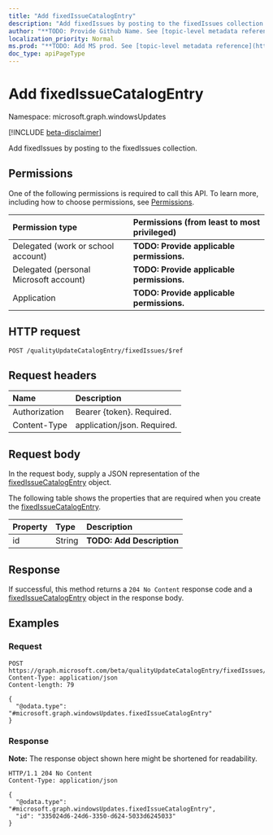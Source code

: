 ```yaml
---
title: "Add fixedIssueCatalogEntry"
description: "Add fixedIssues by posting to the fixedIssues collection."
author: "**TODO: Provide Github Name. See [topic-level metadata reference](https://msgo.azurewebsites.net/add/document/guidelines/metadata.html#topic-level-metadata)**"
localization_priority: Normal
ms.prod: "**TODO: Add MS prod. See [topic-level metadata reference](https://msgo.azurewebsites.net/add/document/guidelines/metadata.html#topic-level-metadata)**"
doc_type: apiPageType
---
```


# Add fixedIssueCatalogEntry
Namespace: microsoft.graph.windowsUpdates

[!INCLUDE [beta-disclaimer](../../includes/beta-disclaimer.md)]

Add fixedIssues by posting to the fixedIssues collection.

## Permissions
One of the following permissions is required to call this API. To learn more, including how to choose permissions, see [Permissions](/graph/permissions-reference).

|Permission type|Permissions (from least to most privileged)|
|:---|:---|
|Delegated (work or school account)|**TODO: Provide applicable permissions.**|
|Delegated (personal Microsoft account)|**TODO: Provide applicable permissions.**|
|Application|**TODO: Provide applicable permissions.**|

## HTTP request

<!-- {
  "blockType": "ignored"
}
-->
``` http
POST /qualityUpdateCatalogEntry/fixedIssues/$ref
```

## Request headers
|Name|Description|
|:---|:---|
|Authorization|Bearer {token}. Required.|
|Content-Type|application/json. Required.|

## Request body
In the request body, supply a JSON representation of the [fixedIssueCatalogEntry](../resources/windowsupdates-fixedissuecatalogentry.md) object.

The following table shows the properties that are required when you create the [fixedIssueCatalogEntry](../resources/windowsupdates-fixedissuecatalogentry.md).

|Property|Type|Description|
|:---|:---|:---|
|id|String|**TODO: Add Description**|



## Response

If successful, this method returns a `204 No Content` response code and a [fixedIssueCatalogEntry](../resources/windowsupdates-fixedissuecatalogentry.md) object in the response body.

## Examples

### Request
<!-- {
  "blockType": "request",
  "name": "create_fixedissuecatalogentry_from_"
}
-->
``` http
POST https://graph.microsoft.com/beta/qualityUpdateCatalogEntry/fixedIssues/$ref
Content-Type: application/json
Content-length: 79

{
  "@odata.type": "#microsoft.graph.windowsUpdates.fixedIssueCatalogEntry"
}
```


### Response
**Note:** The response object shown here might be shortened for readability.
<!-- {
  "blockType": "response",
  "truncated": true,
  "@odata.type": "microsoft.graph.windowsUpdates.fixedIssueCatalogEntry"
}
-->
``` http
HTTP/1.1 204 No Content
Content-Type: application/json

{
  "@odata.type": "#microsoft.graph.windowsUpdates.fixedIssueCatalogEntry",
  "id": "335024d6-24d6-3350-d624-5033d6245033"
}
```

